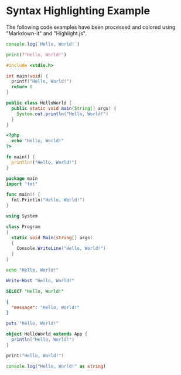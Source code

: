 # Syntax Highlighting Example

The following code examples have been processed and colored using "Markdown-it" and "Highlight.js".

```javascript
console.log(`Hello, World!`)
```

```python
print(f"Hello, World!")
```

```c++
#include <stdio.h>

int main(void) {
  printf("Hello, World!")
  return 0
}
```

```java
public class HelloWorld {
  public static void main(String[] args) {
    System.out.println("Hello, World!")
  }
}
```

```php
<?php
  echo "Hello, World!"
?>
```

```rust
fn main() {
  println!("Hello, World!")
}
```

```go
package main
import "fmt"

func main() {
  fmt.Println("Hello, World!")
}
```

```c#
using System

class Program
{
  static void Main(string[] args)
  {
    Console.WriteLine("Hello, World!")
  }
}
```


```sh
echo "Hello, World!"
```

```powershell
Write-Host "Hello, World!"
```

```sql
SELECT "Hello, World!"
```

```json
{
  "message": "Hello, World!"
}
```

```ruby
puts "Hello, World!"
```

```scala
object HelloWorld extends App {
  println("Hello, World!")
}
```

```swift
print("Hello, World!")
```

```typescript
console.log("Hello, World!" as string)
```